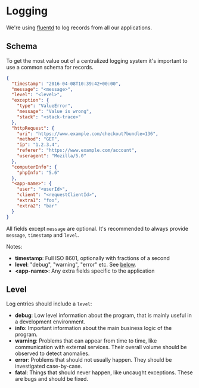 Logging
=======

We're using [fluentd](http://www.fluentd.org/) to log records from all our applications.

Schema
------
To get the most value out of a centralized logging system it's important to use a common schema for records.

```json
{
  "timestamp": "2016-04-08T10:39:42+00:00",
  "message": "<message>",
  "level": "<level>",
  "exception": {
    "type": "ValueError",
    "message": "Value is wrong",
    "stack": "<stack-trace>"
  },
  "httpRequest": {
    "uri": "https://www.example.com/checkout?bundle=136",
    "method": "GET",
    "ip": "1.2.3.4",
    "referer": "https://www.example.com/account",
    "useragent": "Mozilla/5.0"
  },
  "computerInfo": {
    "phpInfo": "5.6"
  },
  "<app-name>": {
    "user": "<userId>",
    "client": "<requestClientId>",
    "extra1": "foo",
    "extra2": "bar"
  }
}
```

All fields except `message` are optional. It's recommended to always provide `message`, `timestamp` and `level`.

Notes:
- **timestamp**: Full ISO 8601, optionally with fractions of a second
- **level**: "debug", "warning", "error" etc. See [below](#level).
- **&lt;app-name&gt;**: Any extra fields specific to the application

Level
-----
Log entries should include a `level`:
- **debug**: Low level information about the program, that is mainly useful in a development environment.
- **info**: Important information about the main business logic of the program.
- **warning**: Problems that can appear from time to time, like communication with external services. Their overall volume should be observed to detect anomalies.
- **error**: Problems that should not usually happen. They should be investigated case-by-case.
- **fatal**: Things that should never happen, like uncaught exceptions. These are bugs and should be fixed.
